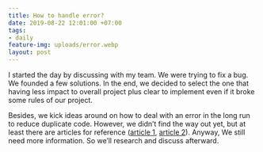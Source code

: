 ```yaml
---
title: How to handle error?
date: 2019-08-22 12:01:00 +07:00
tags:
- daily
feature-img: uploads/error.webp
layout: post
---
```


I started the day by discussing with my team. We were trying to fix a bug. We founded a few solutions. In the end, we decided to select the one that having less impact to overall project plus clear to implement even if it broke some rules of our project. 

Besides, we kick ideas around on how to deal with an error in the long run to reduce duplicate code. However, we didn’t find the way out yet, but at least there are articles for reference ([article 1](https://www.ackee.cz/blog/en/exception-and-error-handling/), [article 2](https://smedialink.com/development/flexible-way-for-error-handling-in-android/)). Anyway, We still need more information. So we’ll research and discuss afterward.
